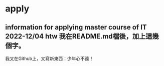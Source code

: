 # apply
information for applying master course of IT  
2022-12/04 htw 我在README.md檔後，加上這幾個字。  
---

我又在Github上，又寫新東西：少年心不遠！  



